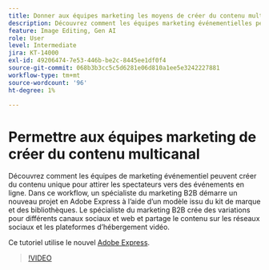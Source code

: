 ```yaml
---
title: Donner aux équipes marketing les moyens de créer du contenu multicanal
description: Découvrez comment les équipes marketing événementielles peuvent créer du contenu unique pour attirer les spectateurs vers des événements en ligne
feature: Image Editing, Gen AI
role: User
level: Intermediate
jira: KT-14000
exl-id: 49206474-7e53-446b-be2c-8445ee1df0f4
source-git-commit: 068b3b3cc5c5d6281e06d810a1ee5e3242227881
workflow-type: tm+mt
source-wordcount: '96'
ht-degree: 1%

---
```


# Permettre aux équipes marketing de créer du contenu multicanal

Découvrez comment les équipes de marketing événementiel peuvent créer du contenu unique pour attirer les spectateurs vers des événements en ligne. Dans ce workflow, un spécialiste du marketing B2B démarre un nouveau projet en Adobe Express à l’aide d’un modèle issu du kit de marque et des bibliothèques. Le spécialiste du marketing B2B crée des variations pour différents canaux sociaux et web et partage le contenu sur les réseaux sociaux et les plateformes d’hébergement vidéo.

Ce tutoriel utilise le nouvel [Adobe Express](https://www.adobe.com/express/).

>[!VIDEO](https://video.tv.adobe.com/v/3444981?quality=12&learn=on&hidetitle=true&captions=fre_fr)

